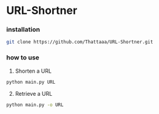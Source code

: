 # URL-Shortner

### installation

```sh
git clone https://github.com/Thattaaa/URL-Shortner.git
```

### how to use


1. Shorten a URL
```sh
python main.py URL
```
2. Retrieve a URL
```sh
python main.py -o URL
```
